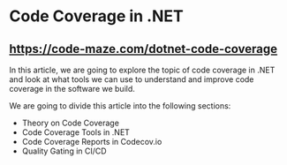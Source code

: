 # Code Coverage in .NET
## https://code-maze.com/dotnet-code-coverage
<p>In this article, we are going to explore the topic of code coverage in .NET and look at what tools we can use to understand and improve code coverage in the software we build.</p>
<p>We are going to divide this article into the following sections:</p>
<ul>
	<li>Theory on Code Coverage</li>
	<li>Code Coverage Tools in .NET</li>
	<li>Code Coverage Reports in Codecov.io</li>
	<li>Quality Gating in CI/CD</li>
</ul>

